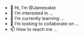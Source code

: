 - 👋 Hi, I’m @Jamesxkie
- 👀 I’m interested in ...
- 🌱 I’m currently learning ...
- 💞️ I’m looking to collaborate on ...
- 📫 How to reach me ...

<!---
Jamesxkie/Jamesxkie is a ✨ special ✨ repository because its `README.md` (this file) appears on your GitHub profile.
You can click the Preview link to take a look at your changes.
--->
